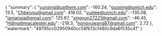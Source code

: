 {
    "summary": {
        "yunxing@upthere.com": -160.24, 
        "guoxing@umich.edu": 13.5, 
        "Chbeiyou@gmail.com": 418.02, 
        "yuelee@umich.edu": -135.08, 
        "iamanxia@gmail.com": 125.67, 
        "xingyun27221@gmail.com": -46.45, 
        "Hding@macalester.edu": -218.3, 
        "hongyuwang87@gmail.com": 2.72
    }, 
    "watermark": "49795cc02950940cc58fb13c1480c9da6f535c41"
}